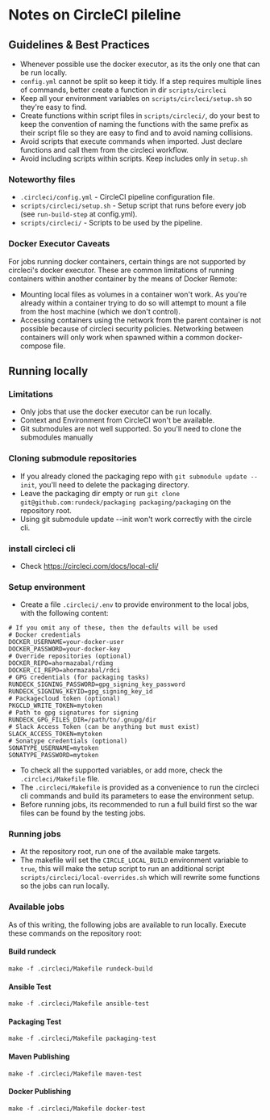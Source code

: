 
# Notes on CircleCI pileline


## Guidelines & Best Practices

- Whenever possible use the docker executor, as its the only one that can be run locally.
- `config.yml` cannot be split so keep it tidy. If a step requires multiple lines of commands, 
better create a function in dir `scripts/circleci`
- Keep all your environment variables on `scripts/circleci/setup.sh` so they're easy to find.
- Create functions within script files in `scripts/circleci/`, do your best to keep the convention
of naming the functions with the same prefix as their script file so they are easy to find 
and to avoid naming collisions.
- Avoid scripts that execute commands when imported. Just declare functions and call them from the circleci workflow.
- Avoid including scripts within scripts. Keep includes only in `setup.sh`

### Noteworthy files

- `.circleci/config.yml` - CircleCI pipeline configuration file.
- `scripts/circleci/setup.sh` - Setup script that runs before every job (see `run-build-step` at config.yml).
- `scripts/circleci/` - Scripts to be used by the pipeline.

### Docker Executor Caveats

For jobs running docker containers, certain things are not supported by circleci's docker executor. These are common limitations of
running containers within another container by the means of Docker Remote:
- Mounting local files as volumes in a container won't work. As you're already within a container trying to
do so will attempt to mount a file from the host machine (which we don't control).
- Accessing containers using the network from the parent container is not possible because of circleci security policies.
Networking between containers will only work when spawned within a common docker-compose file.


## Running locally

### Limitations
- Only jobs that use the docker executor can be run locally.
- Context and Environment from CircleCI won't be available.
- Git submodules are not well supported. So you'll need to clone the submodules manually

### Cloning submodule repositories
- If you already cloned the packaging repo with `git submodule update --init`, you'll need to delete the packaging directory.
- Leave the packaging dir empty or run `git clone git@github.com:rundeck/packaging packaging/packaging` on the repository root.
- Using git submodule update --init won't work correctly with the circle cli.

### install circleci cli

- Check https://circleci.com/docs/local-cli/

### Setup environment

- Create a file `.circleci/.env` to provide environment to the local jobs, with the following content:
```shell
# If you omit any of these, then the defaults will be used
# Docker credentials
DOCKER_USERNAME=your-docker-user
DOCKER_PASSWORD=your-docker-key
# Override repositories (optional)
DOCKER_REPO=ahormazabal/rdimg
DOCKER_CI_REPO=ahormazabal/rdci
# GPG credentials (for packaging tasks)
RUNDECK_SIGNING_PASSWORD=gpg_signing_key_password
RUNDECK_SIGNING_KEYID=gpg_signing_key_id
# Packagecloud token (optional)
PKGCLD_WRITE_TOKEN=mytoken
# Path to gpg signatures for signing
RUNDECK_GPG_FILES_DIR=/path/to/.gnupg/dir
# Slack Access Token (can be anything but must exist)
SLACK_ACCESS_TOKEN=mytoken
# Sonatype credentials (optional)
SONATYPE_USERNAME=mytoken
SONATYPE_PASSWORD=mytoken
```

- To check all the supported variables, or add more, check the `.circleci/Makefile` file.
- The `.circleci/Makefile` is provided as a convenience to run the circleci cli commands and build its parameters
to ease the environment setup.
- Before running jobs, its recommended to run a full build first so the war files can be found by the testing jobs.

### Running jobs

- At the repository root, run one of the available make targets.
- The makefile will set the `CIRCLE_LOCAL_BUILD` environment variable to `true`, this will make
the setup script to run an additional script `scripts/circleci/local-overrides.sh` which will rewrite some functions
so the jobs can run locally.

### Available jobs

As of this writing, the following jobs are available to run locally. Execute these commands on the repository root:

#### Build rundeck 
```shell
make -f .circleci/Makefile rundeck-build
```

#### Ansible Test
```shell
make -f .circleci/Makefile ansible-test
```

#### Packaging Test
```shell
make -f .circleci/Makefile packaging-test
```

#### Maven Publishing
```shell
make -f .circleci/Makefile maven-test
```

#### Docker Publishing
```shell
make -f .circleci/Makefile docker-test
```

